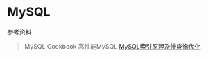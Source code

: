 # MySQL

参考资料

> MySQL Cookbook
> 高性能MySQL
> [MySQL索引原理及慢查询优化](http://tech.meituan.com/mysql-index.html)

